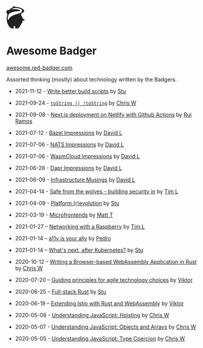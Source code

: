 <img src="./sally.svg" width="50"/>

# Awesome Badger

[awesome.red-badger.com][awesome-badger]

Assorted thinking (mostly) about technology written by the Badgers.

<!-- insert new posts at the top -->

- 2021-11-12 - [Write better build scripts](./stuartharris/build-scripts) by [Stu][stu]

- 2021-09-24 - [`toString || !toString`](./chriswhealy/toStringOrNotToString) by [Chris W][chrisw]

- 2021-09-08 - [Next.js deployment on Netlify with Github Actions](./ruiramos/nextjs-github-netlify) by [Rui Ramos][ruiramos]

- 2021-07-12 - [Bazel Impressions](./davidlaban/bazel-impressions/README.md) by [David L](./davidlaban)

- 2021-07-06 - [NATS Impressions](./davidlaban/nats-impressions/README.md) by [David L](./davidlaban)

- 2021-07-06 - [WasmCloud Impressions](./davidlaban/wasmcloud-impressions/README.md) by [David L](./davidlaban)

- 2021-06-28 - [Dapr Impressions](./davidlaban/dapr-impressions/README.md) by [David L](./davidlaban)

- 2021-06-09 - [Infrastructure Musings](./davidlaban/infrastructure-musings/README.md) by [David L](./davidlaban)

- 2021-04-14 - [Safe from the wolves - building security in](./timlee/safe-from-the-wolves) by [Tim L][timlee]

- 2021-04-09 - [Platform (r)evolution](./stuartharris/platform-revolution) by [Stu][stu]

- 2021-03-19 - [Microfrontends](./matt-thomson/microfrontends) by [Matt T][matt-thomson]

- 2021-01-27 – [Networking with a Raspberry](./timlee/networking-with-a-raspberry) by [Tim L][timlee]

- 2021-01-14 – [a11y is your ally](./pataruco/a11y-is-your-ally) by [Pedro][pedro]

- 2021-01-14 – [What's next, after Kubernetes?](./stuartharris/wasmcloud) by [Stu][stu]

- 2020-10-12 – [Writing a Browser-based WebAssembly Application in Rust](./chriswhealy/RustWASM) by [Chris W][chrisw]

- 2020-07-20 – [Guiding principles for agile technology choices](./charypar/tech-principles) by [Viktor][viktor]

- 2020-06-25 – [Full-stack Rust](./stuartharris/full-stack-rust-1) by [Stu][stu]

- 2020-06-19 – [Extending Istio with Rust and WebAssembly](./charypar/proxy-wasm-1) by [Viktor][viktor]

- 2020-05-08 - [Understanding JavaScript: Hoisting](./chriswhealy/InsideJavaScript/03%20Hoisting) by [Chris W][chrisw]

- 2020-05-07 - [Understanding JavaScript: Objects and Arrays](./chriswhealy/InsideJavaScript/02%20Objects%20and%20Arrays) by [Chris W][chrisw]

- 2020-05-05 - [Understanding JavaScript: Type Coercion](./chriswhealy/InsideJavaScript/01%20Type%20Coercion) by [Chris W][chrisw]

[stu]: ./stuartharris/
[viktor]: ./charypar
[chrisw]: ./chriswhealy
[awesome-badger]: https://awesome.red-badger.com
[pedro]: ./pataruco
[timlee]: ./timlee
[matt-thomson]: ./matt-thomson
[ruiramos]: ./ruiramos
